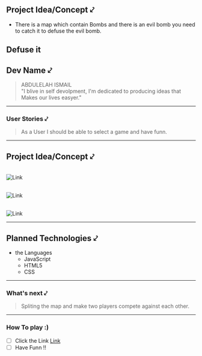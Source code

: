 ## Project Idea/Concept ⤦

- There is a map which contain Bombs and there is an evil bomb you need to catch it to defuse the evil bomb. 

## Defuse it 

## Dev Name ⤦

> ABDULELAH ISMAIL<br>
> "I blive in self devolpment, I'm dedicated to producing ideas that Makes our lives easyer."<br> 
---

### User Stories ⤦

> As a User I should be able to select a game and have funn.<br>
---
## Project Idea/Concept ⤦

<br> ![Link](https://i.imgur.com/sqMQKtJ.png)

<br> ![Link](https://i.imgur.com/Wbhl3yj.png)

<br> ![Link](https://i.imgur.com/x68oBAG.png)


---

## Planned Technologies ⤦

- the Languages
  - JavaScript
  - HTML5
  - CSS

---

### What's next  ⤦

> Spliting the map and make two players compete against each other.<br>
---
### How To play :)

- [ ] Click the Link [Link](https://pages.git.generalassemb.ly/aoismail/Project-1/)
- [ ] Have Funn !!